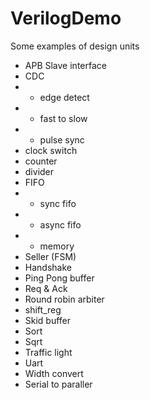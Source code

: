 # VerilogDemo

Some examples of design units

- APB Slave interface
- CDC
- - edge detect
- - fast to slow
- - pulse sync
- clock switch 
- counter
- divider 
- FIFO
- - sync fifo
- - async fifo
- - memory
- Seller (FSM)
- Handshake
- Ping Pong buffer
- Req & Ack
- Round robin arbiter
- shift_reg
- Skid buffer
- Sort
- Sqrt
- Traffic light
- Uart
- Width convert
- Serial to paraller


